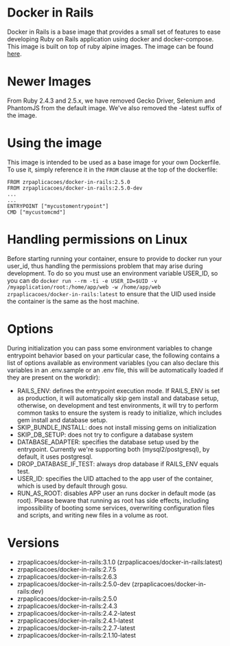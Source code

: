 # Docker in Rails

Docker in Rails is a base image that provides a small set of features to ease developing Ruby on Rails application using docker and docker-compose. This image is built on top of ruby alpine images.
The image can be found [here](https://hub.docker.com/r/zrpaplicacoes/docker-in-rails/).

# Newer Images

From Ruby 2.4.3 and 2.5.x, we have removed Gecko Driver, Selenium and PhantomJS from the default image. We've also removed the -latest suffix of the image.

# Using the image

This image is intended to be used as a base image for your own Dockerfile. To use it, simply reference it in the `FROM` clause at the top of the dockerfile:

```
FROM zrpaplicacoes/docker-in-rails:2.5.0
FROM zrpaplicacoes/docker-in-rails:2.5.0-dev
...
...
ENTRYPOINT ["mycustomentrypoint"]
CMD ["mycustomcmd"]
```

# Handling permissions on Linux

Before starting running your container, ensure to provide to docker run your user_id, thus handling the permissions problem that may arise during development. To do so you must use an environment variable USER_ID, so you can do `docker run --rm -ti -e USER_ID=$UID -v /myapplication/root:/home/app/web -w /home/app/web zrpaplicacoes/docker-in-rails:latest` to ensure that the UID used inside the container is the same as the host machine.

# Options

During initialization you can pass some environment variables to change entrypoint behavior based on your particular case, the following contains a list of options available as environment variables (you can also declare this variables in an .env.sample or an .env file, this will be automatically loaded if they are present on the workdir):

*   RAILS_ENV: defines the entrypoint execution mode. If RAILS_ENV is set as production, it will automatically skip gem install and database setup, otherwise, on development and test environments, it will try to perform common tasks to ensure the system is ready to initialize, which includes gem install and database setup.
*   SKIP_BUNDLE_INSTALL: does not install missing gems on initialization
*   SKIP_DB_SETUP: does not try to configure a database system
*   DATABASE_ADAPTER: specifies the database setup used by the entrypoint. Currently we're supporting both (mysql2/postgresql), by default, it uses postgresql.
*   DROP_DATABASE_IF_TEST: always drop database if RAILS_ENV equals test.
*   USER_ID: specifies the UID attached to the app user of the container, which is used by default through gosu.
*   RUN_AS_ROOT: disables APP user an runs docker in default mode (as root). Please beware that running as root has side effects, including impossibility of booting some services, overwriting configuration files and scripts, and writing new files in a volume as root.

# Versions

*   zrpaplicacoes/docker-in-rails:3.1.0 (zrpaplicacoes/docker-in-rails:latest)
*   zrpaplicacoes/docker-in-rails:2.7.5
*   zrpaplicacoes/docker-in-rails:2.6.3
*   zrpaplicacoes/docker-in-rails:2.5.0-dev (zrpaplicacoes/docker-in-rails:dev)
*   zrpaplicacoes/docker-in-rails:2.5.0
*   zrpaplicacoes/docker-in-rails:2.4.3
*   zrpaplicacoes/docker-in-rails:2.4.2-latest
*   zrpaplicacoes/docker-in-rails:2.4.1-latest
*   zrpaplicacoes/docker-in-rails:2.2.7-latest
*   zrpaplicacoes/docker-in-rails:2.1.10-latest

